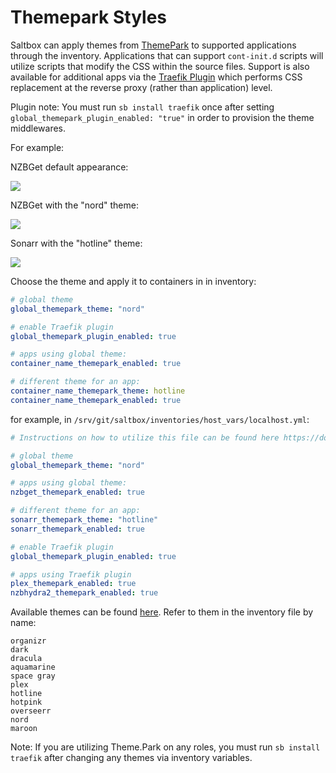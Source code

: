 # Themepark Styles

Saltbox can apply themes from [ThemePark](https://docs.theme-park.dev/theme-options/) to supported applications through the inventory. Applications that can support `cont-init.d` scripts will utilize scripts that modify the CSS within the source files. Support is also available for additional apps via the [Traefik Plugin](https://github.com/packruler/traefik-themepark) which performs CSS replacement at the reverse proxy (rather than application) level.

Plugin note: You must run `sb install traefik` once after setting `global_themepark_plugin_enabled: "true"` in order to provision the theme middlewares.

For example:

NZBGet default appearance:

![](images/nzbget-before.png)


NZBGet with the "nord" theme:

![](images/nzbget-nord.png)


Sonarr with the "hotline" theme:

![](images/sonarr-hotline.png)


Choose the theme and apply it to containers in in inventory:

```yaml
# global theme
global_themepark_theme: "nord"

# enable Traefik plugin
global_themepark_plugin_enabled: true

# apps using global theme:
container_name_themepark_enabled: true

# different theme for an app:
container_name_themepark_theme: hotline
container_name_themepark_enabled: true

```
for example, in `/srv/git/saltbox/inventories/host_vars/localhost.yml`:

```yaml
# Instructions on how to utilize this file can be found here https://docs.saltbox.dev/saltbox/inventory/

# global theme
global_themepark_theme: "nord"

# apps using global theme:
nzbget_themepark_enabled: true

# different theme for an app:
sonarr_themepark_theme: "hotline"
sonarr_themepark_enabled: true

# enable Traefik plugin
global_themepark_plugin_enabled: true

# apps using Traefik plugin
plex_themepark_enabled: true
nzbhydra2_themepark_enabled: true
```

Available themes can be found [here](https://docs.theme-park.dev/theme-options/).  Refer to them in the inventory file by name:

```
organizr
dark
dracula
aquamarine
space gray
plex
hotline
hotpink
overseerr
nord
maroon
```

Note: If you are utilizing Theme.Park on any roles, you must run `sb install traefik` after changing any themes via inventory variables.
